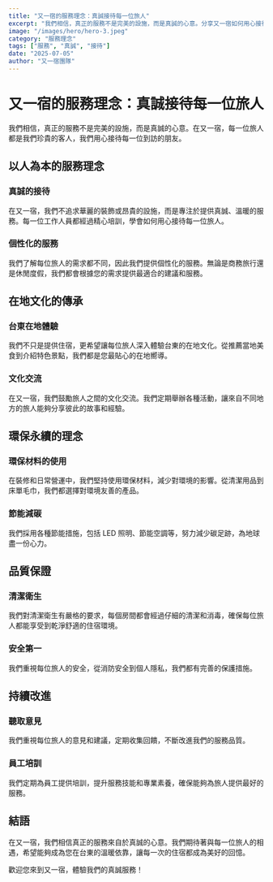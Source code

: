 ```yaml
---
title: "又一宿的服務理念：真誠接待每一位旅人"
excerpt: "我們相信，真正的服務不是完美的設施，而是真誠的心意。分享又一宿如何用心接待每一位到訪的旅人。"
image: "/images/hero/hero-3.jpeg"
category: "服務理念"
tags: ["服務", "真誠", "接待"]
date: "2025-07-05"
author: "又一宿團隊"
---
```


# 又一宿的服務理念：真誠接待每一位旅人

我們相信，真正的服務不是完美的設施，而是真誠的心意。在又一宿，每一位旅人都是我們珍貴的客人，我們用心接待每一位到訪的朋友。

## 以人為本的服務理念

### 真誠的接待

在又一宿，我們不追求華麗的裝飾或昂貴的設施，而是專注於提供真誠、溫暖的服務。每一位工作人員都經過精心培訓，學會如何用心接待每一位旅人。

### 個性化的服務

我們了解每位旅人的需求都不同，因此我們提供個性化的服務。無論是商務旅行還是休閒度假，我們都會根據您的需求提供最適合的建議和服務。

## 在地文化的傳承

### 台東在地體驗

我們不只是提供住宿，更希望讓每位旅人深入體驗台東的在地文化。從推薦當地美食到介紹特色景點，我們都是您最貼心的在地嚮導。

### 文化交流

在又一宿，我們鼓勵旅人之間的文化交流。我們定期舉辦各種活動，讓來自不同地方的旅人能夠分享彼此的故事和經驗。

## 環保永續的理念

### 環保材料的使用

在裝修和日常營運中，我們堅持使用環保材料，減少對環境的影響。從清潔用品到床單毛巾，我們都選擇對環境友善的產品。

### 節能減碳

我們採用各種節能措施，包括 LED 照明、節能空調等，努力減少碳足跡，為地球盡一份心力。

## 品質保證

### 清潔衛生

我們對清潔衛生有嚴格的要求，每個房間都會經過仔細的清潔和消毒，確保每位旅人都能享受到乾淨舒適的住宿環境。

### 安全第一

我們重視每位旅人的安全，從消防安全到個人隱私，我們都有完善的保護措施。

## 持續改進

### 聽取意見

我們重視每位旅人的意見和建議，定期收集回饋，不斷改進我們的服務品質。

### 員工培訓

我們定期為員工提供培訓，提升服務技能和專業素養，確保能夠為旅人提供最好的服務。

## 結語

在又一宿，我們相信真正的服務來自於真誠的心意。我們期待著與每一位旅人的相遇，希望能夠成為您在台東的溫暖依靠，讓每一次的住宿都成為美好的回憶。

歡迎您來到又一宿，體驗我們的真誠服務！
